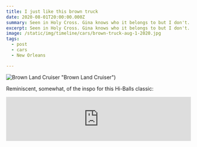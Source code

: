 ```yaml
---
title: I just like this brown truck
date: 2020-08-01T20:00:00.000Z
summary: Seen in Holy Cross. Gina knows who it belongs to but I don't.
excerpt: Seen in Holy Cross. Gina knows who it belongs to but I don't.
image: /static/img/timeline/cars/brown-truck-aug-1-2020.jpg
tags:
  - post 
  - cars
  - New Orleans

---
```


![Brown Land Cruiser](/static/img/timeline/cars/brown-truck-aug-1-2020.jpg) "Brown Land Cruiser")

Reminiscent, somewhat, of the inspo for this Hi-Balls classic:

<iframe style="border: 0; width: 100%; height: 120px;" src="https://bandcamp.com/EmbeddedPlayer/album=2864899534/size=large/bgcol=ffffff/linkcol=0687f5/tracklist=false/artwork=small/track=2330253439/transparent=true/" seamless><a href="https://hiballs.bandcamp.com/album/continental">Continental by The Hi-Balls</a></iframe>

